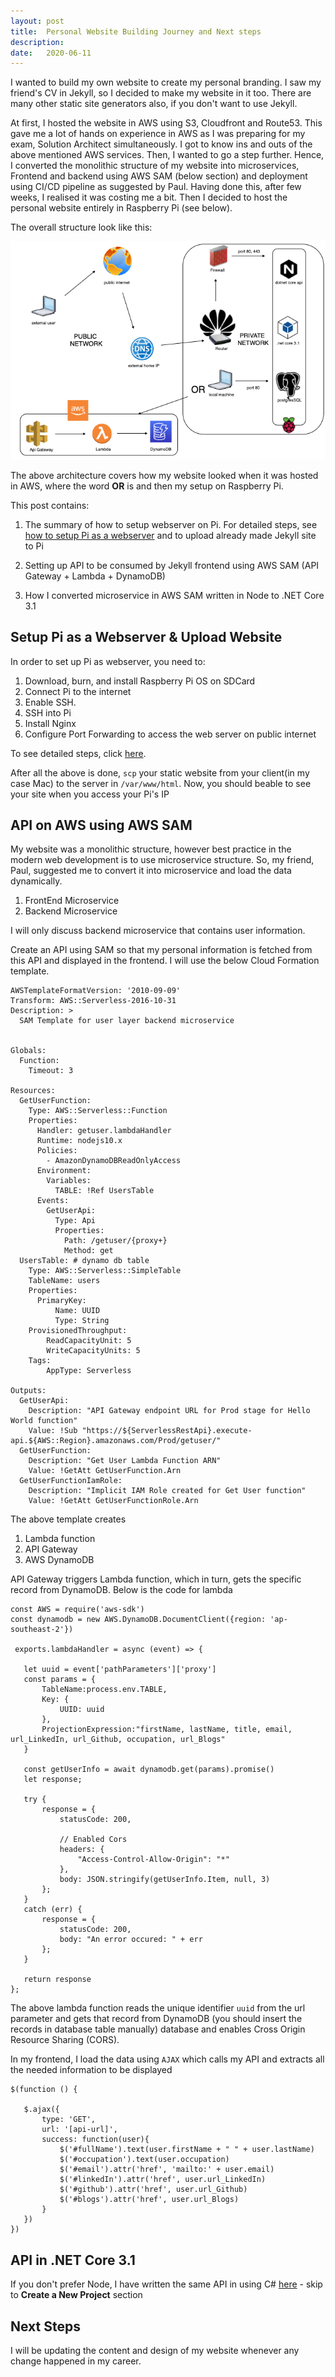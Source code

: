 ```yaml
---
layout: post
title:  Personal Website Building Journey and Next steps
description: 
date:   2020-06-11
---
```

I wanted to build my own website to create my personal branding. I saw my friend's CV in Jekyll, so I decided to make my website in it too. There are many other static site generators also, if you don't want to use Jekyll.

At first, I hosted the website in AWS using S3, Cloudfront and Route53. This gave me a lot of hands on experience in AWS as I was preparing for my exam, Solution Architect simultaneously. I got to know ins and outs of the above mentioned AWS services. Then, I wanted to go a step further. Hence, I converted the monolithic structure of my website into microservices, Frontend and backend using AWS SAM (below section) and deployment using CI/CD pipeline as suggested by Paul. Having done this, after few weeks, I realised it was costing me a bit. Then I decided to host the personal website entirely in Raspberry Pi (see below). 

The overall structure look like this:

<p align="center">
  <img src="/assets/images/2020-06-12/personal-website.png">
</p>

The above architecture covers how my website looked when it was hosted in AWS, where the word **OR** is and then my setup on Raspberry Pi.

This post contains:

1.  The summary of how to setup webserver on Pi. For detailed steps, see [how to setup Pi as a webserver](https://blogs.roarcoder.dev/posts/hosting-at-home/index.html) and to upload already made Jekyll site to Pi

2.  Setting up API to be consumed by Jekyll frontend using AWS SAM (API Gateway + Lambda + DynamoDB)

3.  How I converted microservice in AWS SAM written in Node to .NET Core 3.1

## Setup Pi as a Webserver & Upload Website
In order to set up Pi as webserver, you need to:

1.  Download, burn, and install Raspberry Pi OS on SDCard
2.  Connect Pi to the internet
3.  Enable SSH.
4.  SSH into Pi
5.  Install Nginx
6.  Configure Port Forwarding to access the web server on public internet

To see detailed steps, click [here](https://blogs.roarcoder.dev/posts/hosting-at-home/index.html).

After all the above is done, `scp` your static website from your client(in my case Mac) to the server in `/var/www/html`.
Now, you should beable to see your site when you access your Pi's IP

## API on AWS using AWS SAM

My website was a monolithic structure, however best practice in the modern web development is to use microservice structure. So, my friend, Paul, suggested me to convert it into microservice and load the data dynamically.

1.  FrontEnd Microservice
2.  Backend Microservice

I will only discuss backend microservice that contains user information. 

Create an API using SAM so that my personal information is fetched from this API and displayed in the frontend. I will use the below Cloud Formation template.
```
AWSTemplateFormatVersion: '2010-09-09'
Transform: AWS::Serverless-2016-10-31
Description: >
  SAM Template for user layer backend microservice
  

Globals:
  Function:
    Timeout: 3

Resources:
  GetUserFunction:
    Type: AWS::Serverless::Function 
    Properties:
      Handler: getuser.lambdaHandler
      Runtime: nodejs10.x
      Policies:
        - AmazonDynamoDBReadOnlyAccess
      Environment:
        Variables:
          TABLE: !Ref UsersTable
      Events:
        GetUserApi:
          Type: Api 
          Properties:
            Path: /getuser/{proxy+}
            Method: get
  UsersTable: # dynamo db table
    Type: AWS::Serverless::SimpleTable
    TableName: users
    Properties:
      PrimaryKey:
          Name: UUID
          Type: String
    ProvisionedThroughput:
        ReadCapacityUnit: 5
        WriteCapacityUnits: 5
    Tags:
        AppType: Serverless

Outputs:
  GetUserApi:
    Description: "API Gateway endpoint URL for Prod stage for Hello World function"
    Value: !Sub "https://${ServerlessRestApi}.execute-api.${AWS::Region}.amazonaws.com/Prod/getuser/"
  GetUserFunction:
    Description: "Get User Lambda Function ARN"
    Value: !GetAtt GetUserFunction.Arn
  GetUserFunctionIamRole:
    Description: "Implicit IAM Role created for Get User function"
    Value: !GetAtt GetUserFunctionRole.Arn
```
 The above template creates
 
 1. Lambda function
 2. API Gateway
 3. AWS DynamoDB

 API Gateway triggers Lambda function, which in turn, gets the specific record from DynamoDB. Below is the code for lambda

 ```
const AWS = require('aws-sdk')
const dynamodb = new AWS.DynamoDB.DocumentClient({region: 'ap-southeast-2'})

  exports.lambdaHandler = async (event) => {

    let uuid = event['pathParameters']['proxy']
    const params = {
        TableName:process.env.TABLE,
        Key: {
            UUID: uuid
        },
        ProjectionExpression:"firstName, lastName, title, email, url_LinkedIn, url_Github, occupation, url_Blogs"
    }

    const getUserInfo = await dynamodb.get(params).promise()
    let response;
        
    try {
        response = {
            statusCode: 200,

            // Enabled Cors
            headers: {
                "Access-Control-Allow-Origin": "*"
            },
            body: JSON.stringify(getUserInfo.Item, null, 3)
        };
    }
    catch (err) {
        response = {
            statusCode: 200,
            body: "An error occured: " + err
        };
    }

    return response
};
 ```
The above lambda function reads the unique identifier `uuid` from the url parameter and gets that record from DynamoDB (you should insert the records in database table manually) database and enables Cross Origin Resource Sharing (CORS).

In my frontend, I load the data using `AJAX` which calls my API and extracts all the needed information to be displayed
 ```
 $(function () {

    $.ajax({
        type: 'GET',
        url: '[api-url]',
        success: function(user){
            $('#fullName').text(user.firstName + " " + user.lastName)
            $('#occupation').text(user.occupation)
            $('#email').attr('href', 'mailto:' + user.email)
            $('#linkedIn').attr('href', user.url_LinkedIn)
            $('#github').attr('href', user.url_Github)
            $('#blogs').attr('href', user.url_Blogs)
        }
    })
})
 ```

## API in .NET Core 3.1
If you don't prefer Node, I have written the same API in using C# [here](https://blogs.roarcoder.dev/posts/dotnet-core-api/index.html) - skip to **Create a New Project** section


## Next Steps
I will be updating the content and design of my website whenever any change happened in my career.